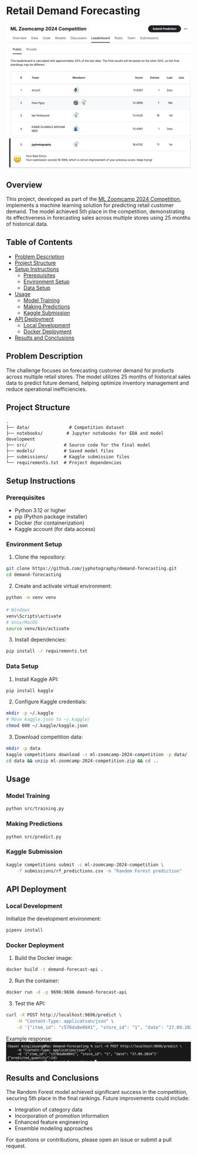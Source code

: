 # Retail Demand Forecasting

![Competition Result](competition_result.png)

## Overview
This project, developed as part of the [ML Zoomcamp 2024 Competition](https://www.kaggle.com/competitions/ml-zoomcamp-2024-competition/overview), implements a machine learning solution for predicting retail customer demand. The model achieved 5th place in the competition, demonstrating its effectiveness in forecasting sales across multiple stores using 25 months of historical data.

## Table of Contents
- [Problem Description](#problem-description)
- [Project Structure](#project-structure)
- [Setup Instructions](#setup-instructions)
  - [Prerequisites](#prerequisites)
  - [Environment Setup](#environment-setup)
  - [Data Setup](#data-setup)
- [Usage](#usage)
  - [Model Training](#model-training)
  - [Making Predictions](#making-predictions)
  - [Kaggle Submission](#kaggle-submission)
- [API Deployment](#api-deployment)
  - [Local Development](#local-development)
  - [Docker Deployment](#docker-deployment)
- [Results and Conclusions](#results-and-conclusions)

## Problem Description
The challenge focuses on forecasting customer demand for products across multiple retail stores. The model utilizes 25 months of historical sales data to predict future demand, helping optimize inventory management and reduce operational inefficiencies.

## Project Structure
```
.
├── data/               # Competition dataset
├── notebooks/         # Jupyter notebooks for EDA and model development
├── src/              # Source code for the final model
├── models/           # Saved model files
├── submissions/      # Kaggle submission files
└── requirements.txt  # Project dependencies
```

## Setup Instructions

### Prerequisites
- Python 3.12 or higher
- pip (Python package installer)
- Docker (for containerization)
- Kaggle account (for data access)

### Environment Setup
1. Clone the repository:
```bash
git clone https://github.com/jyphotography/demand-forecasting.git
cd demand-forecasting
```

2. Create and activate virtual environment:
```bash
python -m venv venv

# Windows
venv\Scripts\activate
# Unix/MacOS
source venv/bin/activate
```

3. Install dependencies:
```bash
pip install -r requirements.txt
```

### Data Setup
1. Install Kaggle API:
```bash
pip install kaggle
```

2. Configure Kaggle credentials:
```bash
mkdir -p ~/.kaggle
# Move kaggle.json to ~/.kaggle/
chmod 600 ~/.kaggle/kaggle.json
```

3. Download competition data:
```bash
mkdir -p data
kaggle competitions download -c ml-zoomcamp-2024-competition -p data/
cd data && unzip ml-zoomcamp-2024-competition.zip && cd ..
```

## Usage

### Model Training
```bash
python src/training.py
```

### Making Predictions
```bash
python src/predict.py
```

### Kaggle Submission
```bash
kaggle competitions submit -c ml-zoomcamp-2024-competition \
    -f submissions/rf_predictions.csv -m "Random Forest prediction"
```

## API Deployment

### Local Development
Initialize the development environment:
```bash
pipenv install
```

### Docker Deployment
1. Build the Docker image:
```bash
docker build -t demand-forecast-api .
```

2. Run the container:
```bash
docker run -d -p 9696:9696 demand-forecast-api
```

3. Test the API:
```bash
curl -X POST http://localhost:9696/predict \
    -H "Content-Type: application/json" \
    -d '{"item_id": "c578da8e8841", "store_id": "1", "date": "27.09.2024"}'
```

Example response:
![API Test Result](container_test_result.png)

## Results and Conclusions
The Random Forest model achieved significant success in the competition, securing 5th place in the final rankings. Future improvements could include:
- Integration of category data
- Incorporation of promotion information
- Enhanced feature engineering
- Ensemble modeling approaches

For questions or contributions, please open an issue or submit a pull request.
